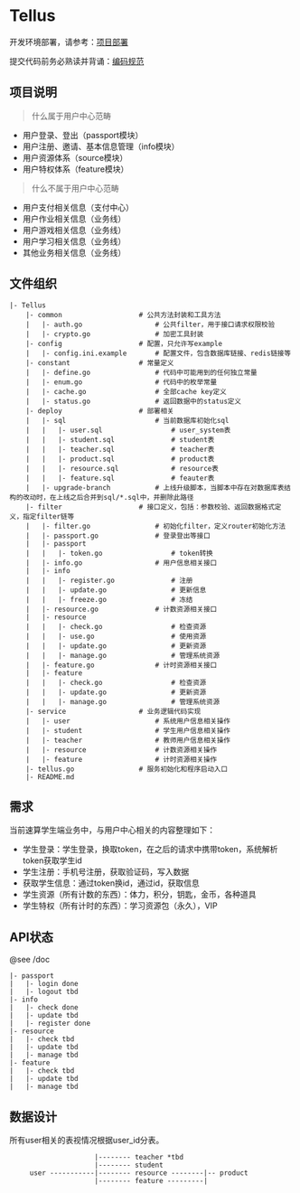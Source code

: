 # Tellus

开发环境部署，请参考：[项目部署](https://git.oschina.net/SusuanServer/Tellus/wikis/项目部署)

提交代码前务必熟读并背诵：[编码规范](https://git.oschina.net/SusuanServer/Tellus/wikis/编码规范)

## 项目说明

> 什么属于用户中心范畴
- 用户登录、登出（passport模块）
- 用户注册、邀请、基本信息管理（info模块）
- 用户资源体系（source模块）
- 用户特权体系（feature模块）

> 什么不属于用户中心范畴
- 用户支付相关信息（支付中心）
- 用户作业相关信息（业务线）
- 用户游戏相关信息（业务线）
- 用户学习相关信息（业务线）
- 其他业务相关信息（业务线）

## 文件组织
```
|- Tellus
    |- common                   # 公共方法封装和工具方法
    |   |- auth.go                  # 公共filter，用于接口请求权限校验
    |   |- crypto.go                # 加密工具封装
    |- config                   # 配置，只允许写example
    |   |- config.ini.example       # 配置文件，包含数据库链接、redis链接等
    |- constant                 # 常量定义
    |   |- define.go                # 代码中可能用到的任何独立常量
    |   |- enum.go                  # 代码中的枚举常量
    |   |- cache.go                 # 全部cache key定义
    |   |- status.go                # 返回数据中的status定义
    |- deploy                   # 部署相关
    |   |- sql                      # 当前数据库初始化sql
    |   |   |- user.sql                 # user_system表
    |   |   |- student.sql              # student表
    |   |   |- teacher.sql              # teacher表
    |   |   |- product.sql              # product表
    |   |   |- resource.sql             # resource表
    |   |   |- feature.sql              # feauter表
    |   |- upgrade-branch           # 上线升级脚本，当脚本中存在对数据库表结构的改动时，在上线之后合并到sql/*.sql中，并删除此路径
    |- filter                   # 接口定义，包括：参数校验、返回数据格式定义，指定filter链等
    |   |- filter.go                # 初始化filter，定义router初始化方法
    |   |- passport.go              # 登录登出等接口
    |   |- passport
    |   |   |- token.go                 # token转换
    |   |- info.go                  # 用户信息相关接口
    |   |- info
    |   |   |- register.go              # 注册
    |   |   |- update.go                # 更新信息
    |   |   |- freeze.go                # 冻结
    |   |- resource.go              # 计数资源相关接口
    |   |- resource
    |   |   |- check.go                 # 检查资源
    |   |   |- use.go                   # 使用资源
    |   |   |- update.go                # 更新资源
    |   |   |- manage.go                # 管理系统资源
    |   |- feature.go               # 计时资源相关接口
    |   |- feature
    |   |   |- check.go                 # 检查资源
    |   |   |- update.go                # 更新资源
    |   |   |- manage.go                # 管理系统资源
    |- service                  # 业务逻辑代码实现
    |   |- user                     # 系统用户信息相关操作
    |   |- student                  # 学生用户信息相关操作
    |   |- teacher                  # 教师用户信息相关操作
    |   |- resource                 # 计数资源相关操作
    |   |- feature                  # 计时资源相关操作
    |- tellus.go                # 服务初始化和程序启动入口
    |- README.md
```

## 需求
当前速算学生端业务中，与用户中心相关的内容整理如下：
- 学生登录：学生登录，换取token，在之后的请求中携带token，系统解析token获取学生id
- 学生注册：手机号注册，获取验证码，写入数据
- 获取学生信息：通过token换id，通过id，获取信息
- 学生资源（所有计数的东西）：体力，积分，钥匙，金币，各种道具
- 学生特权（所有计时的东西）：学习资源包（永久），VIP

## API状态
@see /doc
```
|- passport
|   |- login done
|   |- logout tbd
|- info
|   |- check done
|   |- update tbd
|   |- register done
|- resource
|   |- check tbd
|   |- update tbd
|   |- manage tbd
|- feature
|   |- check tbd
|   |- update tbd
|   |- manage tbd
```

## 数据设计
所有user相关的表视情况根据user_id分表。
```
                     |-------- teacher *tbd
                     |-------- student
     user -----------|-------- resource --------|-- product
                     |-------- feature ---------|
```
